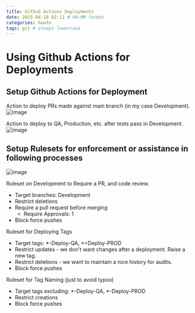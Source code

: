 ```yaml
---
title: Github Actions Deployments
date: 2025-04-10 02:11 # HH:MM format
categories: howto
tags: git # always lowercase
---
```


# Using Github Actions for Deployments

## Setup Github Actions for Deployment

Action to deploy PRs made against main branch (in my case Development).
![image](https://github.com/user-attachments/assets/23a7af40-3dc3-4a14-8c98-c40f1be3ec17)

Action to deploy to QA, Production, etc. after tests pass in Development.
![image](https://github.com/user-attachments/assets/07fc7c00-a243-4ced-acc9-00e96f30b262)

## Setup Rulesets for enforcement or assistance in following processes
![image](https://github.com/user-attachments/assets/5083e175-2e5e-4200-b164-0563b47335b1)

Ruleset on Development to Require a PR, and code review.
- Target branches: Development
- Restrict deletions
- Require a pull request before merging
  - Require Approvals: 1
- Block force pushes

Ruleset for Deploying Tags
- Target tags: *-Deploy-QA, *=Deploy-PROD
- Restrict updates - we don't want changes after a deployment. Raise a new tag.
- Restrict deletions - we want to maintain a nice history for audits.
- Block force pushes

Ruleset for Tag Naming (just to avoid typos)
- Target tags excluding: *-Deploy-QA, *-Deploy-PROD
- Restrict creations
- Block force pushes
